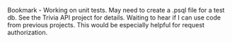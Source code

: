 Bookmark - Working on unit tests. May need to create a .psql file for a test db. See the Trivia API project for details. Waiting to hear if I can use code from previous projects. This would be especially helpful for request authorization. 